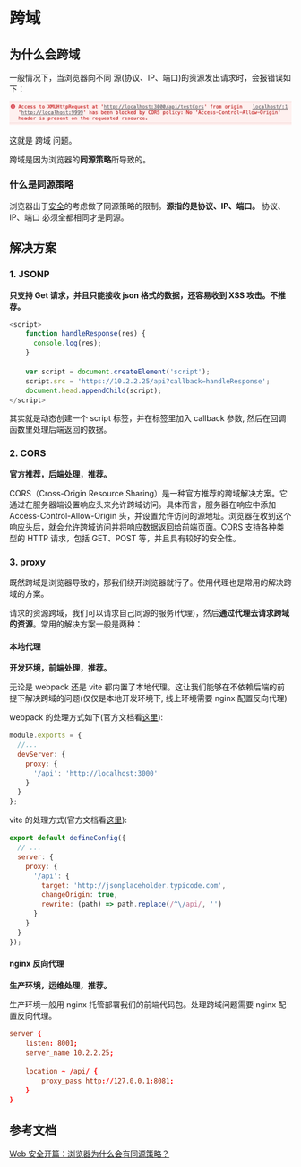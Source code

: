 <!--
 * Author  rhys.zhao
 * Date  2023-07-06 16:01:54
 * LastEditors  rhys.zhao
 * LastEditTime  2023-07-06 17:38:06
 * Description
-->

# 跨域

## 为什么会跨域

一般情况下，当浏览器向不同 源(协议、IP、端口)的资源发出请求时，会报错误如下：

![](../images/cors/cors.jpg)

这就是 跨域 问题。

跨域是因为浏览器的**同源策略**所导致的。

### 什么是同源策略

浏览器出于[安全](https://juejin.cn/post/7147638444355747870)的考虑做了同源策略的限制。**源指的是协议、IP、端口。** 协议、IP、端口 必须全都相同才是同源。

## 解决方案

### 1. JSONP

**只支持 Get 请求，并且只能接收 json 格式的数据，还容易收到 XSS 攻击。不推荐。**

```js
<script>
    function handleResponse(res) {
      console.log(res);
    }

    var script = document.createElement('script');
    script.src = 'https://10.2.2.25/api?callback=handleResponse';
    document.head.appendChild(script);
</script>
```

其实就是动态创建一个 script 标签，并在标签里加入 callback 参数, 然后在回调函数里处理后端返回的数据。

### 2. CORS

**官方推荐，后端处理，推荐。**

CORS（Cross-Origin Resource Sharing）是一种官方推荐的跨域解决方案。它通过在服务器端设置响应头来允许跨域访问。具体而言，服务器在响应中添加 Access-Control-Allow-Origin 头，并设置允许访问的源地址。浏览器在收到这个响应头后，就会允许跨域访问并将响应数据返回给前端页面。CORS 支持各种类型的 HTTP 请求，包括 GET、POST 等，并且具有较好的安全性。

### 3. proxy

既然跨域是浏览器导致的，那我们绕开浏览器就行了。使用代理也是常用的解决跨域的方案。

请求的资源跨域，我们可以请求自己同源的服务(代理)，然后**通过代理去请求跨域的资源**。常用的解决方案一般是两种：

#### 本地代理

**开发环境，前端处理，推荐。**

无论是 webpack 还是 vite 都内置了本地代理。这让我们能够在不依赖后端的前提下解决跨域的问题(仅仅是本地开发环境下, 线上环境需要 nginx 配置反向代理)

webpack 的处理方式如下(官方文档看[这里](https://webpack.docschina.org/configuration/dev-server/#devserverproxy)):

```js
module.exports = {
  //...
  devServer: {
    proxy: {
      '/api': 'http://localhost:3000'
    }
  }
};
```

vite 的处理方式(官方文档看[这里](https://cn.vitejs.dev/config/server-options.html#server-proxy)):

```js
export default defineConfig({
  // ...
  server: {
    proxy: {
      '/api': {
        target: 'http://jsonplaceholder.typicode.com',
        changeOrigin: true,
        rewrite: (path) => path.replace(/^\/api/, '')
      }
    }
  }
});
```

#### nginx 反向代理

**生产环境，运维处理，推荐。**

生产环境一般用 nginx 托管部署我们的前端代码包。处理跨域问题需要 nginx 配置反向代理。

```conf
server {
    listen: 8001;
    server_name 10.2.2.25;

    location ~ /api/ {
        proxy_pass http://127.0.0.1:8081;
    }
}
```

## 参考文档

[Web 安全开篇：浏览器为什么会有同源策略？](https://juejin.cn/post/7147638444355747870)
